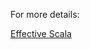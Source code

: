 For more details:

 [Effective Scala](https://twitter-archive.github.io/effectivescala/#Formatting-Imports)
